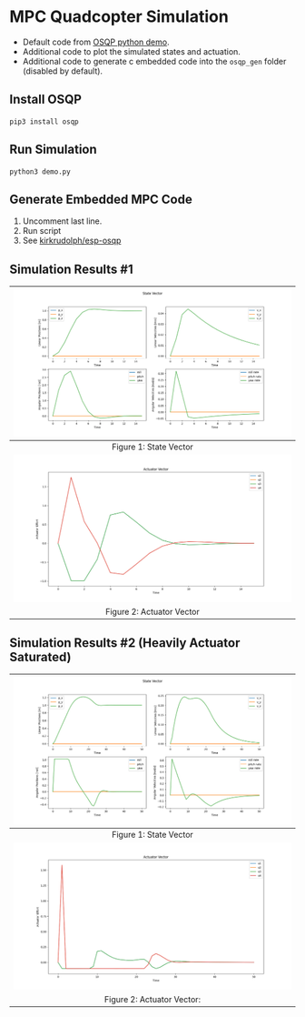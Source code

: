 # MPC Quadcopter Simulation

- Default code from [OSQP python demo](https://osqp.org/docs/examples/mpc.html#python).
- Additional code to plot the simulated states and actuation.
- Additional code to generate c embedded code into the `osqp_gen` folder (disabled by default).

## Install OSQP

```
pip3 install osqp
```

## Run Simulation

```
python3 demo.py
```

## Generate Embedded MPC Code
1. Uncomment last line.
2. Run script
3. See [kirkrudolph/esp-osqp](https://github.com/kirkrudolph/esp-osqp-demo)

## Simulation Results #1

|![state-vector](images/State_Vector.png)|
|:--:|
| Figure 1: State Vector |
|![actuator-vector](images/Actuator_Vector.png)|
| Figure 2: Actuator Vector |

## Simulation Results #2 (Heavily Actuator Saturated)

|![state-vector](images/State_Vector_2.png)|
|:--:|
| Figure 1: State Vector |
|![actuator-vector](images/Actuator_Vector_2.png)|
| Figure 2: Actuator Vector: |